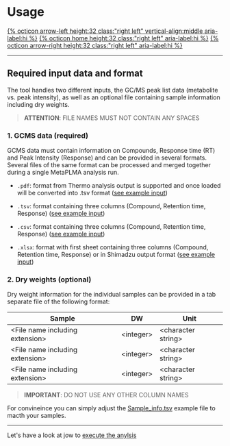 # Usage

[{% octicon arrow-left height:32 class:"right left" vertical-align:middle aria-label:hi %}](GS_T.md) [{% octicon home height:32 class:"right left" aria-label:hi %}](index.md) [{% octicon arrow-right height:32 class:"right left" aria-label:hi %}](US_E.md)

----



## Required input data and format

The tool handles two different inputs, the GC/MS peak list data (metabolite vs. peak intensity), as well as an optional file containing sample information including dry weights.

> **ATTENTION**: FILE NAMES MUST NOT CONTAIN ANY SPACES



### 1. GCMS data (required)
GCMS data must contain information on Compounds, Response time (RT) and Peak Intensity (Response) and can be provided in several formats. Several files of the same format can be processed and merged together during a single MetaPLMA analysis run.

- `.pdf`: format from Thermo analysis output is supported and once loaded will be converted into .tsv format ([see example input](https://github.com/AndreHolzer/MetaPLMA/blob/master/example_data/input/Thermo-Xcaliber-Tracefinder/Thermo-example_output_1.pdf))


- `.tsv`: format containing three columns (Compound, Retention time, Response) ([see example input](https://github.com/AndreHolzer/MetaPLMA/blob/master/example_data/input/Sample1.tsv))


- `.csv`: format containing three columns (Compound, Retention time, Response) ([see example input](https://github.com/AndreHolzer/MetaPLMA/blob/master/example_data/input/Sample1.tsv))


- `.xlsx`: format with first sheet containing three columns (Compound, Retention time, Response) or in Shimadzu output format ([see example input](https://github.com/AndreHolzer/MetaPLMA/blob/master/example_data/input/Shimadzu_GCMSsolution/1_1_fame.xlsx))

   
### 2. Dry weights (optional)
Dry weight information for the individual samples can be provided in a tab separate file of the following format:

   | Sample                            | DW          | Unit                 |
   | --------------------------------- | ----------- | -------------------- |
   | \<File name including extension\> | \<integer\> | \<character string\> |
   | \<File name including extension\> | \<integer\> | \<character string\> |
   | \<File name including extension\> | \<integer\> | \<character string\> |

   > **IMPORTANT**: DO NOT USE ANY OTHER COLUMN NAMES

For convineince you can simply adjust the [Sample_info.tsv](example_data/Sample_info.tsv) example file to macth your samples.




----
Let's have a look at jow to [execute the anylsis](US_E.md)
